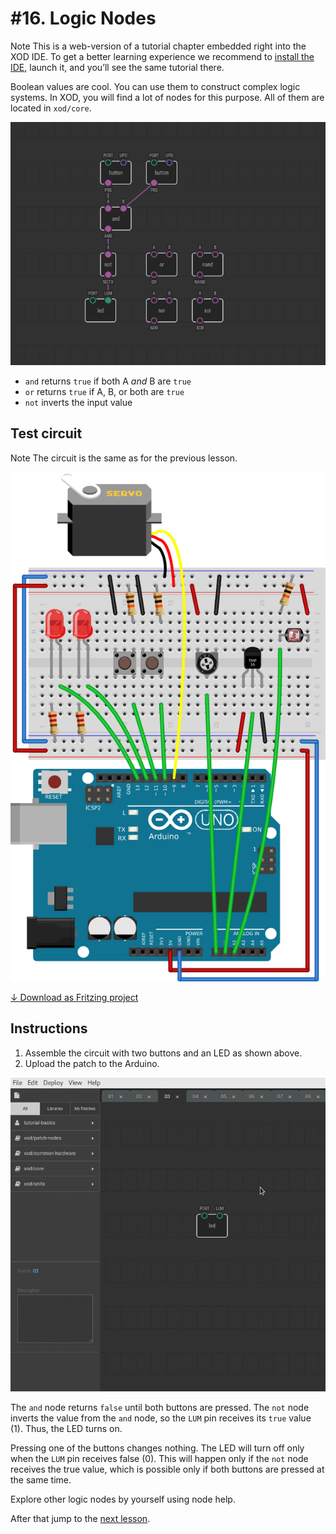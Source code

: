 
# #16. Logic Nodes

<div class="ui segment">
<span class="ui ribbon label">Note</span>
This is a web-version of a tutorial chapter embedded right into the XOD IDE.
To get a better learning experience we recommend to
<a href="../install/">install the IDE</a>, launch it, and you’ll see the
same tutorial there.
</div>

Boolean values are cool. You can use them to construct complex logic systems.
In XOD, you will find a lot of nodes for this purpose. All of them are located
in `xod/core`.

![Patch](./patch.png)

* `and` returns `true` if both A *and* B are `true`
* `or` returns `true` if A, B, or both are `true`
* `not` inverts the input value

## Test circuit

<div class="ui segment">
<span class="ui ribbon label">Note</span>
The circuit is the same as for the previous lesson.
</div>

![Circuit](./circuit.fz.png)

[↓ Download as Fritzing project](./circuit.fzz)

## Instructions

1. Assemble the circuit with two buttons and an LED as shown above.
2. Upload the patch to the Arduino.

![Screencast](./screencast.gif)

The `and` node returns `false` until both buttons are pressed. The `not` node
inverts the value from the `and` node, so the `LUM` pin receives its `true`
value (1). Thus, the LED turns on.

Pressing one of the buttons changes nothing. The LED will turn off only when
the `LUM` pin receives false (0). This will happen only if the `not` node
receives the true value, which is possible only if both buttons are pressed at
the same time.

Explore other logic nodes by yourself using node help.

After that jump to the [next lesson](../17-ldr/).
